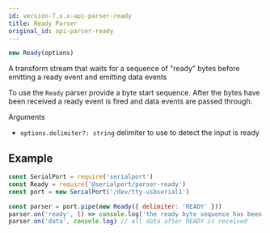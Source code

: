 ```yaml
---
id: version-7.x.x-api-parser-ready
title: Ready Parser
original_id: api-parser-ready
---
```

```typescript
new Ready(options)
```
A transform stream that waits for a sequence of "ready" bytes before emitting a ready event and emitting data events

To use the `Ready` parser provide a byte start sequence. After the bytes have been received a ready event is fired and data events are passed through.

Arguments
- `options.delimiter?: string` delimiter to use to detect the input is ready

## Example
```js
const SerialPort = require('serialport')
const Ready = require('@serialport/parser-ready')
const port = new SerialPort('/dev/tty-usbserial1')

const parser = port.pipe(new Ready({ delimiter: 'READY' }))
parser.on('ready', () => console.log('the ready byte sequence has been received'))
parser.on('data', console.log) // all data after READY is received
```
